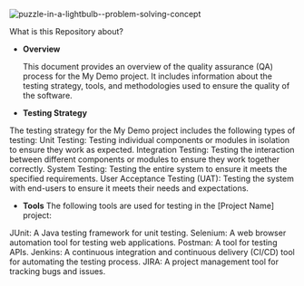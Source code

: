 ![puzzle-in-a-lightbulb--problem-solving-concept](https://github.com/B-Penchev/selenium-demo/assets/136730231/99a940e1-606c-4191-bda5-49c8522fad16)

What is this Repository about?
- **Overview**

  This document provides an overview of the quality assurance (QA) process for the My Demo project. It includes information about the testing strategy, tools, and methodologies used to ensure the quality of the software.

- **Testing Strategy**

The testing strategy for the My Demo project includes the following types of testing:
Unit Testing: Testing individual components or modules in isolation to ensure they work as expected.
Integration Testing: Testing the interaction between different components or modules to ensure they work together correctly.
System Testing: Testing the entire system to ensure it meets the specified requirements.
User Acceptance Testing (UAT): Testing the system with end-users to ensure it meets their needs and expectations.

- **Tools**
The following tools are used for testing in the [Project Name] project:

JUnit: A Java testing framework for unit testing.
Selenium: A web browser automation tool for testing web applications.
Postman: A tool for testing APIs.
Jenkins: A continuous integration and continuous delivery (CI/CD) tool for automating the testing process.
JIRA: A project management tool for tracking bugs and issues.
